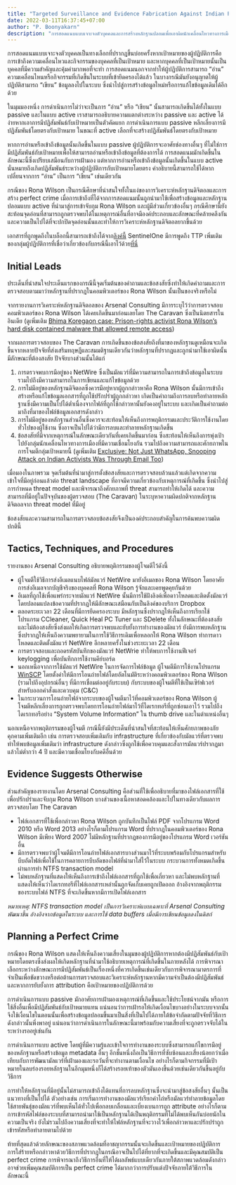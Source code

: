 ```yaml
---
title: "Targeted Surveillance and Evidence Fabrication Against Indian Political Activists - Forensics Report Note"
date: 2022-03-11T16:37:45+07:00
author: "P. Boonyakarn"
description: "การสอดแนบแบบเจาะจงตัวบุคคลและการสร้างหลักฐานปลอมเพื่อเอาผิดนักเคลื่อนไหวทางการเมืองชาวอินเดียผ่านการใช้งานมัลแวร์ NetWire"
---
```


การสอดแนมแบบเจาะจงตัวบุคคลเป็นทางเลือกที่ปรากฎขึ้นบ่อยครั้งหากเป้าหมายของผู้ปฏิบัติการคือการเข้าถึงความเคลื่อนไหวและกิจกรรมของบุคคลที่เป็นเป้าหมาย และหากบุคคลที่เป็นเป้าหมายนั้นเป็นบุคคลที่มีความสำคัญและคุ้มค่ามากพอที่จะทำ การสอดแนมนอกจากทำให้ผู้ปฏิบัติการสามารถ “อ่าน” ความเคลื่อนไหนหรือกิจกรรมที่เกิดขึ้นในระบบที่เข้ายึดครองได้แล้ว ในบางกรณีมันยังอนุญาตให้ผู้ปฏิบัติสามารถ “เขียน” ข้อมูลลงไปในระบบ ซึ่งนำไปสู่การสร้างข้อมูลใหม่หรือการแก้ไขข้อมูลเดิมได้อีกด้วย

ในมุมมองหนึ่ง การดำเนินการไม่ว่าจะเป็นการ “อ่าน” หรือ “เขียน” นั้นสามารถเกิดขึ้นได้ทั้งในแบบ passive และในแบบ active เราสามารถอธิบายความแตกต่างระหว่าง passive และ active ได้ง่ายหากเอาการมีปฏิสัมพันธ์กับเป้าหมายเป็นตัวคัดแยก การดำเนินการแบบ passive หลีกเลี่ยงการมีปฏิสัมพันธ์โดยตรงกับเป้าหมาย ในขณะที่ active เลือกที่จะสร้างปฏิสัมพันธ์โดยตรงกับเป้าหมาย

หากการอ่านหรือเข้าถึงข้อมูลนั้นเกิดขึ้นในแบบ passive ผู้ปฏิบัติการจะอาศัยช่องทางอื่นๆ ที่ไม่ใช่การมีปฏิสัมพันธ์กับเป้าหมายเพื่อให้สามารถอ่านหรือเข้าถึงข้อมูลที่ต้องการได้ การสอดแนมมักเกิดขึ้นในลักษณะนี้ซึ่งเปรียบเสมือนกับการเฝ้ามอง แต่หากการอ่านหรือเข้าถึงข้อมูลนั้นเกิดขึ้นในแบบ active นั่นหมายถึงเกิดปฏิสัมพันธ์ระหว่างผู้ปฏิบัติการกับเป้าหมายโดยตรง คำอธิบายนี้สามารถใช้ได้หากเปลี่ยนจากการ “อ่าน” เป็นการ “เขียน” เช่นเดียวกัน

กรณีของ Rona Wilson เป็นกรณีศึกษาที่น่าสนใจทั้งในแง่ของการวิเคราะห์หลักฐานดิจิตอลและการสร้าง perfect crime เมื่อการเข้าถึงที่ได้จากการสอดแนมนั้นถูกนำมาใช้เพื่อสร้างข้อมูลและหลักฐานปลอมแบบ active ที่นำมาสู่การเข้าจับกุม Rona Wilson และผู้มีส่วนเกี่ยวข้องอื่นๆ กรณีศึกษานี้ยังสะท้อนจุดอ่อนที่สามารถถูกตรวจพบได้ในเหตุการณ์อื่นที่อาจมีองค์ประกอบและลักษณะที่คล้ายคลึงกัน และความเป็นไปได้ที่จะปกปิดจุดอ่อนนั้นและทำให้การวิเคราะห์หลักฐานดิจิตอลยากขึ้นด้วย

เอกสารที่ถูกพูดถึงในบล็อกนี้สามารถเข้าถึงได้จาก[ลิงค์นี้](https://drive.google.com/file/d/1pM4XsoEPtUn-UCxMer0zO0L246i0fk_V/view) SentinelOne มีการพูดถึง TTP เพิ่มเติมของกลุ่มผู้ปฏิบัติการที่เชื่อว่าเกี่ยวข้องกับกรณีนี้เอาไว้ด้วย[ที่นี่](https://www.sentinelone.com/labs/modifiedelephant-apt-and-a-decade-of-fabricating-evidence/)

## Initial Leads

ประเด็นที่น่าสนใจประเด็นแรกของกรณีนี้จุดเริ่มต้นของคำถามและข้อสงสัยซึ่งทำให้เกิดคำถามและการตรวจสอบตามมาว่าหลักฐานที่ปรากฎในคอมพิวเตอร์ของ Rona Wilson นั้นเป็นของจริงหรือไม่

จากรายงานการวิเคราะห์หลักฐานดิจิตอลของ Arsenal Consulting มีการระบุไว้ว่าการตรวจสอบคอมพิวเตอร์ของ Rona Wilson ได้เคยเกิดขึ้นมาก่อนเลยโดย The Caravan ซึ่งเป็นนิตยสารในอินเดีย (ดูเพิ่มเติม [Bhima Koregaon case: Prison-rights activist Rona Wilson’s hard disk contained malware that allowed remote access](https://caravanmagazine.in/politics/bhima-koregaon-case-rona-wilson-hard-disk-malware-remote-access))

จากผลการตรวจสอบของ The Caravan การเกิดขึ้นของข้อสงสัยถึงที่มาของหลักฐานดูเหมือนจะเกิดขึ้นจากหลายปัจจัยที่ส่งเสริมทฤษฎีและสมมติฐานเดียวกันว่าหลักฐานที่ปรากฎและถูกนำมาใช้เอาผิดนั้นมีลักษณะที่ต้องสงสัย ปัจจัยบางส่วนนั้นได้แก่

1. การตรวจพบการมีอยู่ของ NetWire ซึ่งเป็นมัลแวร์ที่มีความสามารถในการเข้าถึงข้อมูลในระบบ รวมไปถึงมีความสามารถในการเขียนและแก้ไขข้อมูลด้วย
2. การไม่มีอยู่ของหลักฐานดิจิตอลซึ่งควรมีอยู่หากผู้ถูกกล่าวหาคือ Rona Wilson นั้นมีการเข้าถึง สร้างหรือแก้ไขข้อมูลเอกสารที่ถูกใช้ปรักปรำผู้ถูกกล่าวหา เกิดเป็นคำถามถึงการลบหรือทำลายหลักฐานซึ่งมีความเป็นไปได้ต่ำเนื่องจากไฟล์ที่ถูกใช้กล่าวหานั้นยังคงอยู่ในระบบ และเกิดเป็นคำถามต่อมาถึงที่มาของไฟล์ข้อมูลเอกสารดังกล่าว
3. การไม่มีอยู่ของหลักฐานส่วนอื่นซึ่งควรจะสะท้อนให้เห็นถึงการพฤติกรรมและประวัติการใช้งานโดยทั่วไปของผู้ใช้งาน ซึ่งอาจเป็นไปได้ว่ามีการลบและทำลายหลักฐานเกิดขึ้น
4. ข้อสงสัยที่มีจากเหตุการณ์ในลักษณะเดียวกันที่เคยเกิดขึ้นมาก่อน ซึ่งสะท้อนให้เห็นถึงการพุ่งเป้าไปยังกลุ่มนักเคลื่อนไหวทางการเมืองที่มีความเชื่อมโยงกัน รวมไปถึงความสามารถและศักยภาพในการโจมตีกลุ่มเป้าหมายนี้ (ดูเพิ่มเติม [Exclusive: Not Just WhatsApp, Snooping Attack on Indian Activists Was Through Email Too](https://thewire.in/tech/snooping-email-malware-india-bhima-koregaon))

เมื่อมองในภาพรวม จุดเริ่มต้นที่นำมาสู่การตั้งข้อสงสัยและการตรวจสอบล้วนแล้วแต่เกิดจากความเข้าใจที่มีอยู่ก่อนแล้วต่อ threat landscape ที่อาจมีความเกี่ยวข้องกับเหตุการณ์ที่เกิดขึ้น ซึ่งนำไปสู่การกำหนด threat model และพิจารณาถึงศักยภาพที่ threat สามารถทำให้เกิดได้ และความสามารถที่มีอยู่ในปัจจุบันของผู้ตรวจสอบ (The Caravan) ในระบุหาความผิดปกติจากหลักฐานดิจิตอลจาก threat model ที่มีอยู่

ข้อสงสัยและความสามารถในการตรวจสอบข้อสงสัยจึงเป็นองค์ประกอบสำคัญในการค้นพบความผิดปกตินี้

## Tactics, Techniques, and Procedures

รายงานของ Arsenal Consulting อธิบายพฤติกรรมของผู้โจมตีไว้ดังนี้

- ผู้โจมตีใช้วิธีการส่งอีเมลแนบไฟล์มัลแวร์ NetWire มายังอีเมลของ Rona Wilson โดยอาศัยการส่งอีเมลจากบัญชีจริงของบุคคลที่ Rona Wilson รู้จักและเคยพูดคุยกันด้วย
- อีเมลที่ถูกใช้เพื่อแพร่กระจายมัลแวร์ NetWire นั้นมีการใช้ฝังลิงค์เพื่อดาวโหลดและติดตั้งมัลแวร์ โดยปลอมแปลงข้อความที่ปรากฎให้มีลักษณะเสมือนกับเป็นลิงค์ของบริการ Dropbox
- ตลอดระยะเวลา 22 เดือนที่มีการยึดครองระบบ มีหลักฐานซึ่งปรากฎให้เห็นถึงการเรียกใช้โปรแกรม CCleaner, Quick Heal PC Tuner และ SDelete ทั้งในลักษณะที่ต้องสงสัยและไม่ต้องสงสัยซึ่งส่งผลให้เกิดการตรวจพบและยับยั้งการทำงานของมัลแวร์ ยังมีการพบหลักฐานซึ่งปรากฎให้เห็นถึงความพยายามในการใช้วิธีการเดิมเพื่อหลอกให้ Rona Wilson ทำการดาวโหลดและติดตั้งมัลแวร์ NetWire อีกหลายครั้งในช่วงระยะเวลา 22 เดือน
- การตรวจสอบและถอดรหัสบันทึกของมัลแวร์ NetWrie ทำให้พบการใช้งานฟีเจอร์ keylogging เพื่อบันทึกการใช้งานคีย์บอร์ด
- นอกเหนือจากการใช้มัลแวร์ NetWire ในการจัดการไฟล์ข้อมูล ผู้โจมตีมีการใช้งานโปรแกรม [WinSCP](https://winscp.net/eng/index.php) โดยตั้งค่าให้มีการโอนถ่ายไฟล์โดยอัตโนมัติระหว่างคอมพิวเตอร์ของ Rona Wilson (รวมไปถึงอุปกรณ์อื่นๆ ที่มีการเชื่อมต่ออยู่กับระบบ) กับระบบของผู้โจมตีที่ใช้เป็นเซิร์ฟเวอร์สำหรับออกคำสั่งและควบคุม (C&C)
- ในกระบวนการโอนถ่ายไฟล์จากระบบของผู้โจมตีมาไว้ที่คอมพิวเตอร์ของ Rona Wilson ผู้โจมตีหลีกเลี่ยงการถูกตรวจพบโดยการโอนถ่ายไฟล์มาไว้ที่ไดเรกทอรีที่ถูกซ่อนเอาไว้ รวมไปถึงไดเรกทอรีอย่าง “System Volume Information” ใน thumb drive และในตำแหน่งอื่นๆ

นอกเหนือจากพฤติกรรมของผู้โจมตี กรณีนี้ยังมีประเด็นที่น่าสนใจที่สะท้อนให้เห็นศักยภาพของภัยคุกคามเพิ่มเติมอีก เช่น การตรวจสอบเพิ่มเติมกับ infrastructure ที่เกี่ยวข้องกับมัลแวร์ที่ตรวจพบทำให้พบข้อมูลเพิ่มเติมว่า infrastructure ดังกล่าวซึ่งถูกใช้เพื่อควบคุมและสั่งการมัลแวร์ปรากฎมาแล้วไม่ต่ำกว่า 4 ปี และมีความเชื่อมโยงกับคดีอื่นด้วย

## Evidence Suggests Otherwise

ส่วนสำคัญของรายงานโดย Arsenal Consulting คือส่วนที่ใช้เพื่ออธิบายที่มาของไฟล์เอกสารที่ใช้เพื่อปรักปรำและจับกุม Rona Wilson บางส่วนของเนื้อหาสอดคล้องและไปในทางเดียวกับผลการตรวจสอบโดย The Caravan

- ไฟล์เอกสารที่ใช้เพื่อกล่าวหา Rona Wilson ถูกบันทึกเป็นไฟล์ PDF จากโปรแกรม Word 2010 หรือ Word 2013 อย่างไรก็ตามโปรแกรม Word ที่ปรากฎในคอมพิวเตอร์ของ Rona Wilson มีเพียง Word 2007 ไม่มีหลักฐานที่ปรากฎของการมีอยู่ของโปรแกรม Word เวอร์ชันอื่น
- มีการตรวจพบว่าผู้โจมตีมีการโอนถ่ายไฟล์เอกสารบางส่วนมาไว้ที่ระบบพร้อมกับโปรแกรมสำหรับบีบอัดไฟล์เพื่อใช้ในการคลายการบีบอัดของไฟล์ที่นำมาใส่ไว้ในระบบ กระบวนการทั้งหมดเกิดขึ้นผ่านการทำ NTFS transaction model
- ไม่พบหลักฐานที่แสดงให้เห็นถึงการเข้าถึงไฟล์เอกสารที่ถูกใช้เพื่อเกี่ยวหา และไม่พบหลักฐานที่แสดงให้เห็นว่าไดเรกทอรีที่ไฟล์เอกสารเหล่านั้นถูกจัดเก็บเคยถูกเปิดออก อ้างอิงจากพฤติกรรมของระบบไฟล์ NTFS ที่จะเกิดขึ้นหากมีการเปิดไฟล์เอกสาร

*หมายเหตุ: NTFS transaction model เป็นการวิเคราะห์แบบเฉพาะที่ Arsenal Consulting พัฒนาขึ้น อ้างอิงจากข้อมูลในระบบ และการใช้ data buffers เมื่อมีการเขียนข้อมูลลงในดิสก์*

## Planning a Perfect Crime

กรณีของ Rona Wilson แสดงให้เห็นถึงความเสี่ยงในมุมของผู้ปฏิบัติการหากต้องมีปฏิสัมพันธ์กับเป้าหมายโดยตรงซึ่งส่งผลให้เกิดหลักฐานที่นำมาใช้อธิบายเหตุการณ์ที่เกิดขึ้นในภายหลังได้ การพิจารณาเลือกระหว่างลักษณะการมีปฏิสัมพันธ์เป็นเรื่องหนึ่งที่ควรเกิดขึ้นเช่นเดียวกับการพิจารณามาตรการที่จำเป็นเพื่อขัดขวางหรือต่อต้านการตรวจสอบและวิเคราะห์หลักฐานหากมีความจำเป็นต้องมีปฏิสัมพันธ์และหากการยับยั้งการ attribution คือเป้าหมายของปฏิบัติการด้วย

การดำเนินการแบบ passive มักอาศัยการเฝ้ามองเหตุการณ์ที่เกิดขึ้นและใช้ประโยชน์จากมัน หรือการใช้สิ่งอื่นเพื่อมีปฏิสัมพันธ์กับเป้าหมายแทน แน่นอนว่าการเฝ้ารอให้เกิดเงื่อนไขบางอย่างในระบบจากนั้นจึงใช้เงื่อนไขในตอนนั้นเพื่อสร้างข้อมูลปลอมขึ้นมาเป็นสิ่งที่เป็นไปได้ภายใต้ข้อจำกัดตามปัจจัยที่วิธีการดังกล่าวนั้นพึ่งพาอยู่ แน่นอนว่าการดำเนินการในลักษณะนี้มาพร้อมกับความเสี่ยงที่จะถูกตรวจจับได้ในระหว่างรออยู่เช่นกัน

การดำเนินการแบบ active โดยผู้ที่มีความรู้และเข้าใจการทำงานของระบบซึ่งสามารถแก้ไขการมีอยู่ของหลักฐานหรือสร้างข้อมูล metadata อื่นๆ อีกชั้นหนึ่งถือเป็นวิธีการที่ซับซ้อนและเสี่ยงน้อยกว่าเมื่อเทียบกับการพัฒนามัลแวร์ที่เฝ้ามองและรอวันที่จะทำงานตามเงื่อนไข อย่างไรก็ตามกิจกรรมที่มีเป้าหมายในลบร่องรอยหลักฐานในอีกมุมหนึ่งก็ได้สร้างรอยเท้าของตัวมันเองขึ้นด้วยเช่นเดียวกันขึ้นอยู่กับวิธีการ

การทำให้หลักฐานที่มีอยู่นั้นไม่สามารถเข้าถึงได้แทนที่การลบหลักฐานซึ่งจะนำมาสู่ข้อสงสัยอื่นๆ นั้นเป็นแนวทางที่เป็นไปได้ ตัวอย่างเช่น การเริ่มการทำงานของมัลแวร์เรียกค่าไถ่หรือมัลแวร์ทำลายข้อมูลโดยใช้สายพันธุ์ของมัลแวร์ที่พบเห็นได้ทั่วไปเพื่อกลบเกลื่อนและเบี่ยงเบนการถูก attribute อย่างไรก็ตามการเข้ารหัสไฟล์ของระบบที่สามารถนำมาใช้เป็นหลักฐานได้เป็นพฤติกรรมที่ไม่ได้พบเห็นกันบ่อยนักในความเป็นจริง ยังไม่รวมไปถึงความเสี่ยงที่จะทำให้ไฟล์หลักฐานที่จะวางไว้เพื่อกล่าวหาและปรักปรำถูกเข้ารหัสหรือทำลายตามไปด้วย

ท้ายที่สุดแล้วด้วยลักษณะของสภาพแวดล้อมที่อาชญากรรมนั้นจะเกิดขึ้นและเป้าหมายของปฏิบัติการ การใส่ร้ายหรือกล่าวหาด้วยวิธีการที่ปรากฎในกรณีอาจเป็นไปได้ที่ยากที่จะเกิดขึ้นและมีคุณสมบัติเป็น perfect crime การพิจารณาถึงวิธีการอื่นที่ให้ได้ผลลัพธ์แบบเดียวกันภายใต้สภาพแวดล้อมดังกล่าวอาจช่วยเพิ่มคุณสมบัติการเป็น perfect crime ได้มากกว่าการปรับแต่งปัจจัยภายใต้วิธีการในลักษณะนี้
